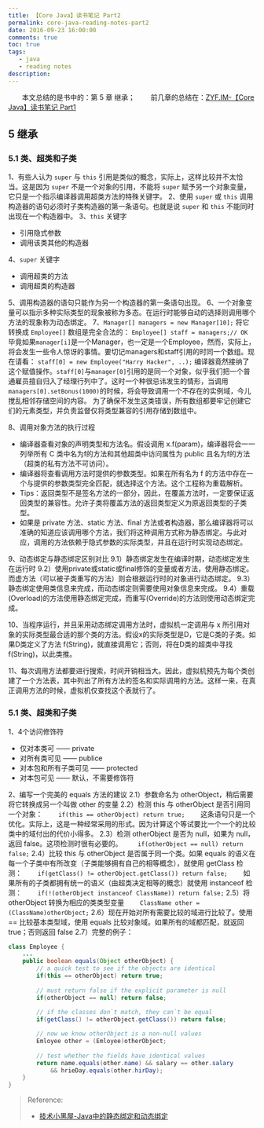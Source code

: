 ```yaml
---
title: 【Core Java】读书笔记 Part2
permalink: core-java-reading-notes-part2
date: 2016-09-23 16:00:00
comments: true
toc: true
tags: 
   - java
   - reading notes
description:
---
```


&emsp;&emsp;本文总结的是书中的：第 5 章 继承；
&emsp;&emsp;前几章的总结在：[ZYF.IM-【Core Java】读书笔记 Part1](https://zyf.im/2016/05/06/core-java-reading-notes/)

## 5 继承

### 5.1 类、超类和子类
1、有些人认为 `super` 与 `this` 引用是类似的概念，实际上，这样比较并不太恰当。这是因为 `super` 不是一个对象的引用，不能将 `super` 赋予另一个对象变量，它只是一个指示编译器调用超类方法的特殊关键字。
2、使用 `super` 或 `this` 调用构造器的语句必须时子类构造器的第一条语句。也就是说 `super` 和 `this` 不能同时出现在一个构造器中。
3、`this` 关键字
 - 引用隐式参数
 - 调用该类其他的构造器

4、`super` 关键字
 - 调用超类的方法
 - 调用超类的构造器

5、调用构造器的语句只能作为另一个构造器的第一条语句出现。
6、一个对象变量可以指示多种实际类型的现象被称为多态。在运行时能够自动的选择则调用哪个方法的现象称为动态绑定。
7、`Manager[] managers = new Manager[10];` 将它转换成 `Employee[]` 数组是完全合法的：
`Employee[] staff = managers;// OK`
毕竟如果`manager[i]`是一个Manager，也一定是一个Employee，然而，实际上，将会发生一些令人惊讶的事情。要切记managers和staff引用的时同一个数组。现在请看：
`staff[0] = new Employee("Harry Hacker", ..);`
编译器竟然接纳了这个赋值操作。`staff[0]`与`manager[0]`引用的是同一个对象，似乎我们把一个普通雇员擅自归入了经理行列中了。这时一个种很忌讳发生的情形，当调用`managers[0].setBonus(1000)`的时候，将会导致调用一个不存在的实例域，今儿搅乱相邻存储空间的内容。
为了确保不发生这类错误，所有数组都要牢记创建它们的元素类型，并负责监督仅将类型兼容的引用存储到数组中。

8、调用对象方法的执行过程
- 编译器查看对象的声明类型和方法名。假设调用 x.f(param)，编译器将会一一列举所有 C 类中名为f的方法和其他超类中访问属性为 public 且名为f的方法（超类的私有方法不可访问）。
- 编译器将查看调用方法时提供的参数类型。如果在所有名为 f 的方法中存在一个与提供的参数类型完全匹配，就选择这个方法。这个工程称为重载解析。
- Tips：返回类型不是签名方法的一部分，因此，在覆盖方法时，一定要保证返回类型的兼容性。允许子类将覆盖方法的返回类型定义为原返回类型的子类型。
- 如果是 private 方法、static 方法、final 方法或者构造器，那么编译器将可以准确的知道应该调用哪个方法，我们将这种调用方式称为静态绑定。与此对应，调用的方法依赖于隐式参数的实际类型，并且在运行时实现动态绑定。

9、动态绑定与静态绑定区别对比
9.1）静态绑定发生在编译时期，动态绑定发生在运行时
9.2）使用private或static或final修饰的变量或者方法，使用静态绑定。而虚方法（可以被子类重写的方法）则会根据运行时的对象进行动态绑定。
9.3）静态绑定使用类信息来完成，而动态绑定则需要使用对象信息来完成。
9.4）重载(Overload)的方法使用静态绑定完成，而重写(Override)的方法则使用动态绑定完成。

 10、当程序运行，并且采用动态绑定调用方法时，虚拟机一定调用与 x 所引用对象的实际类型最合适的那个类的方法。假设x的实际类型是D，它是C类的子类。如果D类定义了方法 f(String)，就直接调用它；否则，将在D类的超类中寻找f(String)，以此类推。

11、每次调用方法都要进行搜索，时间开销相当大。因此，虚拟机预先为每个类创建了一个方法表，其中列出了所有方法的签名和实际调用的方法。这样一来，在真正调用方法的时候，虚拟机仅查找这个表就行了。


### 5.1 类、超类和子类
1、4个访问修饰符
- 仅对本类可 —— private
- 对所有类可见 —— publice
- 对本包和所有子类可见 —— protected
- 对本包可见 —— 默认，不需要修饰符

2、编写一个完美的 equals 方法的建议
2.1）参数命名为 otherObject，稍后需要将它转换成另一个叫做 other 的变量
2.2）检测 this 与 otherObject 是否引用同一个对象：
&emsp;&emsp;`if(this == otherObject) return true;`
&emsp;&emsp;这条语句只是一个优化。实际上，这是一种经常采用的形式。因为计算这个等试要比一个一个的比较类中的域付出的代价小得多。
2.3）检测 otherObject 是否为 null，如果为 null，返回 false。这项检测时很有必要的。
&emsp;&emsp;`if(otherObject == null) return false;`
2.4）比较 this 与 otherObject 是否属于同一个类。如果 equals 的语义在每一个子类中有所改变（子类能够拥有自己的相等概念），就使用 getClass 检测：
&emsp;&emsp;`if(getClass() != otherObject.getClass()) return false;`
&emsp;&emsp;如果所有的子类都拥有统一的语义（由超类决定相等的概念）就使用 instanceof 检测：
&emsp;&emsp;`if(!(otherObject instanceof ClassName)) return false;`
2.5）将 otherObject 转换为相应的类类型变量
&emsp;&emsp;`ClassName other = (ClassName)otherObject;`
2.6）现在开始对所有需要比较的域进行比较了。使用 == 比较基本类型域，使用 equals 比较对象域。如果所有的域都匹配，就返回 true；否则返回 false
2.7）完整的例子：
``` java
class Employee {
	...
	public boolean equals(Object otherObject) {
		// a quick test to see if the objects are identical
		if(this == otherObject) return true;
		
		// must return false if the explicit parameter is null
		if(otherObject == null) return false;
		
		// if the classes don`t match, they can`t be equal
		if(getClass() != otherObject.getClass()) return false;

		// now we know otherObject is a non-null values
		Emloyee other = (Emloyee)otherObject;
	
		// test whether the fields have identical values
		return name.equals(other.name) && salary == other.salary
			&& hrieDay.equals(other.hirDay);
	}
}
```


> Reference:
> - [技术小黑屋-Java中的静态绑定和动态绑定](http://droidyue.com/blog/2014/12/28/static-biding-and-dynamic-binding-in-java/)
